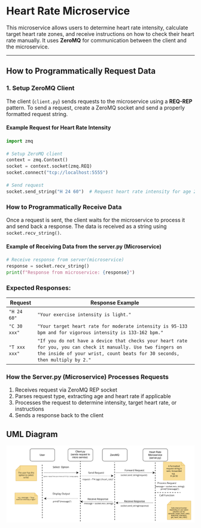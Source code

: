 # Heart Rate Microservice  

This microservice allows users to determine heart rate intensity, calculate target heart rate zones, and receive instructions on how to check their heart rate manually. It uses **ZeroMQ** for communication between the client and the microservice.

---

## How to Programmatically Request Data  

### **1. Setup ZeroMQ Client**  
The client (`client.py`) sends requests to the microservice using a **REQ-REP** pattern. To send a request, create a ZeroMQ socket and send a properly formatted request string.

#### **Example Request for Heart Rate Intensity**  
```python
import zmq

# Setup ZeroMQ client
context = zmq.Context()
socket = context.socket(zmq.REQ)
socket.connect("tcp://localhost:5555")

# Send request
socket.send_string("H 24 60")  # Request heart rate intensity for age 24, heart rate 60 bpm
```

### **How to Programmatically Receive Data**  
Once a request is sent, the client waits for the microservice to process it and send back a response. The data is received as a string using `socket.recv_string()`.

#### **Example of Receiving Data from the server.py (Microservice)**  
```python
# Receive response from server(microservice)
response = socket.recv_string()
print(f"Response from microservice: {response}")
```

### **Expected Responses:**
| Request         | Response Example                                                    |
|------------------|--------------------------------------------------------------------|
| `"H 24 60"`      | `"Your exercise intensity is light."`                             |
| `"C 30 xxx"`     | `"Your target heart rate for moderate intensity is 95-133 bpm and for vigorous intensity is 133-162 bpm."` |
| `"T xxx xxx"`    | `"If you do not have a device that checks your heart rate for you, you can check it manually. Use two fingers on the inside of your wrist, count beats for 30 seconds, then multiply by 2."` |

### **How the Server.py (Microservice) Processes Requests**
1. Receives request via ZeroMQ REP socket
2. Parses request type, extracting age and heart rate if applicable
3. Processes the request to determine intensity, target heart rate, or instructions
4. Sends a response back to the client

## UML Diagram
![UML Diagram](Image/UML_Diagram.png)
